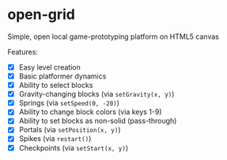 # open-grid
Simple, open local game-prototyping platform on HTML5 canvas

Features:

- [x] Easy level creation
- [x] Basic platformer dynamics
- [x] Ability to select blocks
- [x] Gravity-changing blocks (via `setGravity(x, y)`)
- [x] Springs (via `setSpeed(0, -20)`)
- [x] Ability to change block colors (via keys 1-9)
- [x] Ability to set blocks as non-solid (pass-through)
- [x] Portals (via `setPosition(x, y)`)
- [x] Spikes (via `restart()`)
- [x] Checkpoints (via `setStart(x, y)`)
